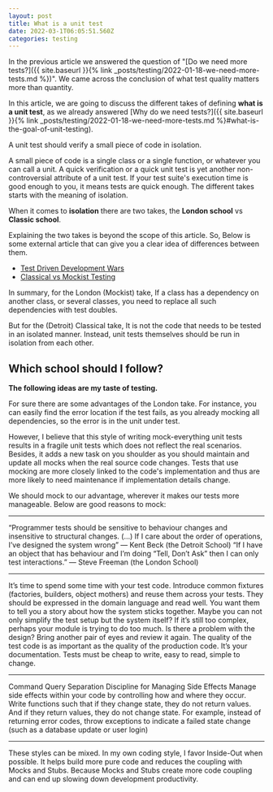 ```yaml
---
layout: post
title: What is a unit test
date: 2022-03-1T06:05:51.560Z
categories: testing
---
```


In the previous article we answered the question of "[Do we need more tests?]({{ site.baseurl }}{% link _posts/testing/2022-01-18-we-need-more-tests.md %})". We came across the conclusion of what test quality matters more than quantity. 

In this article, we are going to discuss the different takes of defining **what is a unit test**, as we already answered [Why do we need tests?]({{ site.baseurl }}{% link _posts/testing/2022-01-18-we-need-more-tests.md %}#what-is-the-goal-of-unit-testing).

<p class="note">
A unit test should verify a small piece of code in isolation.
</p> 

A small piece of code is a single class or a single function, or whatever you can call a unit. A quick verification or a quick unit test is yet another non-controversial attribute of a unit test. If your test suite's execution time is good enough to you, it means tests are quick enough. The different takes starts with the meaning of isolation.

When it comes to **isolation** there are two takes, the **London school** vs **Classic school**.

Explaining the two takes is beyond the scope of this article. So, Below is some external article that can give you a clear idea of differences between them. 

- [Test Driven Development Wars](https://medium.com/@adrianbooth/test-driven-development-wars-detroit-vs-london-classicist-vs-mockist-9956c78ae95f)
- [Classical vs Mockist Testing](https://agilewarrior.wordpress.com/2015/04/18/classical-vs-mockist-testing/)

In summary, for the London (Mockist) take, If a class has a dependency on another class, or several classes, you need to replace all such dependencies with test doubles. 

But for the (Detroit) Classical take, It is not the code that needs to be tested in an isolated manner. Instead, unit tests themselves should be run in isolation from each other.

## Which school should I follow?

**The following ideas are my taste of testing.** 

For sure there are some advantages of the London take. For instance, you can easily find the error location if the test fails, as you already mocking all dependencies, so the error is in the unit under test. 

However, I believe that this style of writing mock-everything unit tests results in a fragile unit tests which does not reflect the real scenarios. Besides, it adds a new task on you shoulder as you should maintain and update all mocks when the real source code changes. Tests that use mocking are more closely linked to the code's implementation and thus are more likely to need maintenance if implementation details change.

We should mock to our advantage, wherever it makes our tests more manageable. Below are good reasons to mock:



---
“Programmer tests should be sensitive to behaviour changes and insensitive to structural changes. (…) If I care about the order of operations, I’ve designed the system wrong” — Kent Beck (the Detroit School)
“If I have an object that has behaviour and I’m doing “Tell, Don’t Ask” then I can only test interactions.” — Steve Freeman (the London School)

---
It’s time to spend some time with your test code. Introduce common fixtures (factories, builders, object mothers) and reuse them across your tests. They should be expressed in the domain language and read well. You want them to tell you a story about how the system sticks together. Maybe you can not only simplify the test setup but the system itself?
If it’s still too complex, perhaps your module is trying to do too much. Is there a problem with the design? Bring another pair of eyes and review it again.
The quality of the test code is as important as the quality of the production code. It’s your documentation. Tests must be cheap to write, easy to read, simple to change.

---

Command Query Separation
Discipline for Managing Side Effects
Manage side effects within your code by controlling how and where they occur.  Write functions such that if they change state, they do not return values.  And if they return values, they do not change state.  For example, instead of returning error codes, throw exceptions to indicate a failed state change (such as a database update or user login)

---
These styles can be mixed. In my own coding style, I favor Inside-Out when possible. It helps build more pure code and reduces the coupling with Mocks and Stubs. Because Mocks and Stubs create more code coupling and can end up slowing down development productivity.
